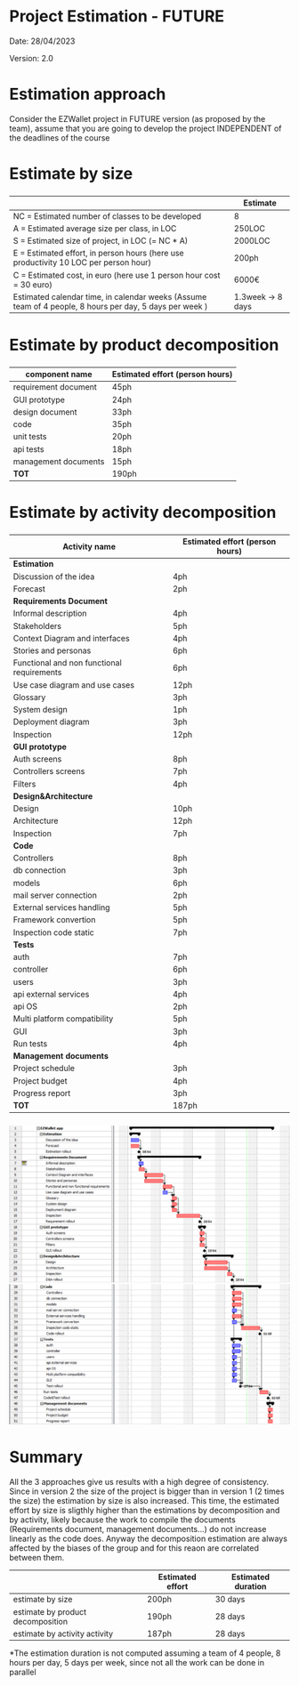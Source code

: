 # Project Estimation - FUTURE
Date: 28/04/2023

Version: 2.0


# Estimation approach
Consider the EZWallet  project in FUTURE version (as proposed by the team), assume that you are going to develop the project INDEPENDENT of the deadlines of the course
# Estimate by size
### 
|             | Estimate                        |             
| ----------- | ------------------------------- |  
| NC =  Estimated number of classes to be developed   | 8 |             
|  A = Estimated average size per class, in LOC       | 250LOC | 
| S = Estimated size of project, in LOC (= NC * A) | 2000LOC |
| E = Estimated effort, in person hours (here use productivity 10 LOC per person hour)  | 200ph |   
| C = Estimated cost, in euro (here use 1 person hour cost = 30 euro) | 6000€ | 
| Estimated calendar time, in calendar weeks (Assume team of 4 people, 8 hours per day, 5 days per week ) | 1.3week -> 8 days |               

# Estimate by product decomposition
### 
|         component name    | Estimated effort (person hours)   |             
| ----------- | ------------------------------- | 
|requirement document    | 45ph |
| GUI prototype | 24ph |
|design document | 33ph |
|code | 35ph |
| unit tests | 20ph |
| api tests | 18ph |
| management documents  | 15ph |
| <b>TOT</b> | 190ph |



# Estimate by activity decomposition
### 
|         Activity name    | Estimated effort (person hours)   |             
| ----------- | ------------------------------- | 
| <b>Estimation</b> |  |
| Discussion of the idea | 4ph |
| Forecast | 2ph |
| <b>Requirements Document</b> |  |
| Informal description | 4ph |
| Stakeholders | 5ph |
| Context Diagram and interfaces | 4ph |
| Stories and personas | 6ph |
| Functional and non functional requirements | 6ph |
| Use case diagram and use cases | 12ph |
| Glossary | 3ph  |
| System design | 1ph |
| Deployment diagram | 3ph |
| Inspection | 12ph |
| <b>GUI prototype</b> |  |
| Auth screens | 8ph |
| Controllers screens | 7ph |
| Filters | 4ph |
| <b>Design&Architecture</b> |  |
| Design | 10ph |
| Architecture | 12ph |
| Inspection | 7ph |
| <b>Code</b> |  |
| Controllers | 8ph |
| db connection | 3ph |
| models | 6ph |
| mail server connection | 2ph |
| External services handling | 5ph |
| Framework convertion | 5ph  |
| Inspection code static | 7ph |
| <b>Tests</b> |  |
| auth | 7ph |
| controller | 6ph |
| users | 3ph |
| api external services | 4ph |
| api OS | 2ph |
| Multi platform compatibility | 5ph |
| GUI | 3ph |
| Run tests | 4ph |
| <b>Management documents</b> |  |
| Project schedule | 3ph |
| Project budget | 4ph |
| Progress report | 3ph |
| <b>TOT</b> | 187ph |
###
![Alt Text](./imagesDeadline1/ganttDiagram1V2.png)
![Alt Text](./imagesDeadline1/ganttDiagram2V2.png)

# Summary

All the 3 approaches give us results with a high degree of consistency.
Since in version 2 the size of the project is bigger than in version 1 (2 times the size) the estimation by size is also increased.
This time, the estimated effort by size is sligthly higher than the estimations by decomposition and by activity, likely because the work to compile the documents (Requirements document, management documents...) do not increase linearly as the code does. Anyway the decomposition estimation are always affected by the biases of the group and for this reaon are correlated between them.


|             | Estimated effort                        |   Estimated duration |          
| ----------- | ------------------------------- | ---------------|
| estimate by size | 200ph | 30 days |
| estimate by product decomposition | 190ph |  28 days |
| estimate by activity activity | 187ph | 28 days |

*The estimation duration is not computed assuming a team of 4 people, 8 hours per day, 5 days per week, since not all the work can be done in parallel



